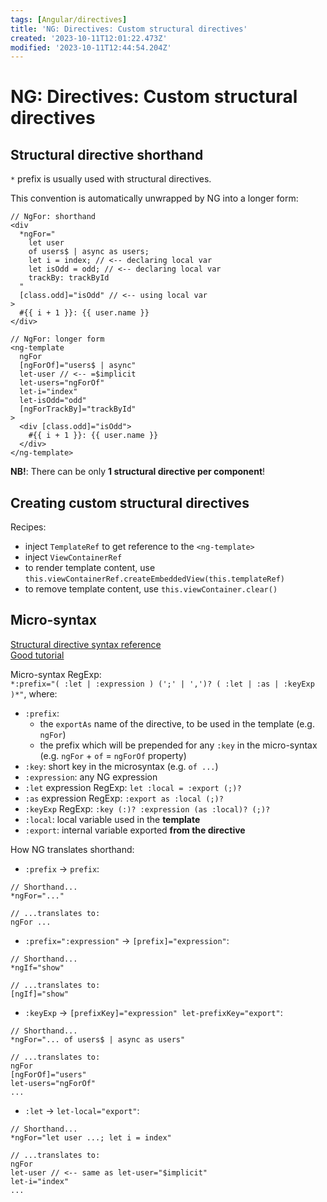 ```yaml
---
tags: [Angular/directives]
title: 'NG: Directives: Custom structural directives'
created: '2023-10-11T12:01:22.473Z'
modified: '2023-10-11T12:44:54.204Z'
---
```


# NG: Directives: Custom structural directives


## Structural directive shorthand

`*` prefix is usually used with structural directives.

This convention is automatically unwrapped by NG into a longer form:
```
// NgFor: shorthand
<div
  *ngFor="
    let user
    of users$ | async as users;
    let i = index; // <-- declaring local var
    let isOdd = odd; // <-- declaring local var
    trackBy: trackById
  "
  [class.odd]="isOdd" // <-- using local var
> 
  #{{ i + 1 }}: {{ user.name }}
</div>

// NgFor: longer form
<ng-template
  ngFor
  [ngForOf]="users$ | async"
  let-user // <-- =$implicit
  let-users="ngForOf"
  let-i="index"
  let-isOdd="odd"
  [ngForTrackBy]="trackById"
>
  <div [class.odd]="isOdd">
    #{{ i + 1 }}: {{ user.name }}
  </div>
</ng-template>
```

**NB!**: There can be only **1 structural directive per component**!


## Creating custom structural directives

Recipes:
- inject `TemplateRef` to get reference to the `<ng-template>`
- inject `ViewContainerRef`
- to render template content, use `this.viewContainerRef.createEmbeddedView(this.templateRef)`
- to remove template content, use `this.viewContainer.clear()`


## Micro-syntax

[Structural directive syntax reference](https://angular.io/guide/structural-directives#structural-directive-syntax-reference)  
[Good tutorial](https://dev.to/this-is-angular/mastering-angular-structural-directives-micro-syntax-demystified-340l)

Micro-syntax RegExp:      
`*:prefix="( :let | :expression ) (';' | ',')? ( :let | :as | :keyExp )*"`, where:
- `:prefix`:
  - the `exportAs` name of the directive, to be used in the template (e.g. `ngFor`)
  - the prefix which will be prepended for any `:key` in the micro-syntax (e.g. `ngFor` + `of` = `ngForOf` property)
- `:key`: short key in the microsyntax (e.g. `of ...`)
- `:expression`: any NG expression
- `:let` expression RegExp: `let :local = :export (;)?`
- `:as` expression RegExp: `:export as :local (;)?`
- `:keyExp` RegExp: `:key (:)? :expression (as :local)? (;)?`
- `:local`: local variable used in the **template**
- `:export`: internal variable exported **from the directive**

How NG translates shorthand:
- `:prefix` -> `prefix`:
```
// Shorthand...
*ngFor="..."

// ...translates to:
ngFor ...
```
- `:prefix=":expression"` -> `[prefix]="expression"`:
```
// Shorthand...
*ngIf="show"

// ...translates to:
[ngIf]="show"
```
- `:keyExp` -> `[prefixKey]="expression" let-prefixKey="export"`:
```
// Shorthand...
*ngFor="... of users$ | async as users"

// ...translates to:
ngFor 
[ngForOf]="users"
let-users="ngForOf"
...
```
- `:let` -> `let-local="export"`:
```
// Shorthand...
*ngFor="let user ...; let i = index"

// ...translates to:
ngFor
let-user // <-- same as let-user="$implicit"
let-i="index"
...
```


    
